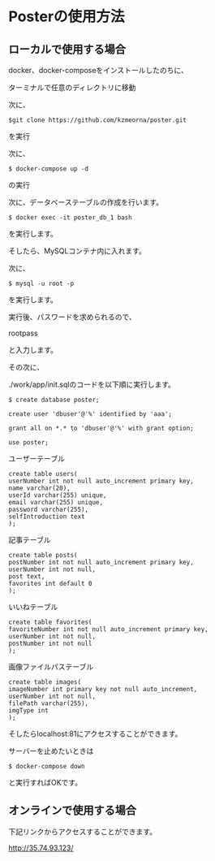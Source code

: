 # Posterの使用方法
## ローカルで使用する場合
  docker、docker-composeをインストールしたのちに、
  
  ターミナルで任意のディレクトリに移動
  
  次に、
  
  ```
  $git clone https://github.com/kzmeorna/poster.git
  ```
  
  を実行
  
  次に、
  
  ```
  $ docker-compose up -d
  ```
  
  の実行
  
  次に、データベーステーブルの作成を行います。
  
  ```
  $ docker exec -it poster_db_1 bash
  ```
  
  を実行します。
  
  そしたら、MySQLコンテナ内に入れます。
  
  次に、
  
  ```
  $ mysql -u root -p
  ```
  
  を実行します。
  
  実行後、パスワードを求められるので、
  
  rootpass
  
  と入力します。
  
  その次に、
  
  ./work/app/init.sqlのコードを以下順に実行します。
  
  ```
  $ create database poster;
  ```
  
  ```
  create user 'dbuser'@'%' identified by 'aaa';
  ```
  
  ```
  grant all on *.* to 'dbuser'@'%' with grant option;
  ```
  
  ```
  use poster;
  ```
  
  ユーザーテーブル
  
  ```
  create table users(
  userNumber int not null auto_increment primary key,
  name varchar(20),
  userId varchar(255) unique,
  email varchar(255) unique,
  password varchar(255),
  selfIntroduction text
);
  ```
  
  記事テーブル
  
  ```
create table posts(
  postNumber int not null auto_increment primary key,
  userNumber int not null,
  post text,
  favorites int default 0
);
  ```
  
  いいねテーブル
  
   ```
   create table favorites(
  favoriteNumber int not null auto_increment primary key,
  userNumber int not null,
  postNumber int not null
);
   ```
   
   画像ファイルパステーブル
   
   ```
   create table images(
  imageNumber int primary key not null auto_increment,
  userNumber int not null,
  filePath varchar(255),
  imgType int
);

   ```
  
  そしたらlocalhost:81にアクセスすることができます。
  
  サーバーを止めたいときは
  
  ```
  $ docker-compose down
  ```
  
  と実行すればOKです。
  
## オンラインで使用する場合

下記リンクからアクセスすることができます。

<http://35.74.93.123/>
